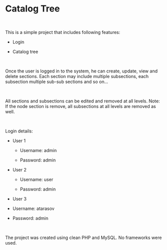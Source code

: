 Catalog Tree
============

 

This is a simple project that includes following features:

-   Login

-   Catalog tree

 

Once the user is logged in to the system, he can create, update, view and delete
sections. Each section may include multiple subsections, each subsection
multiple sub-sub sections and so on...

 

All sections and subsections can be edited and removed at all levels. Note: If
the node section is remove, all subsections at all levels are removed as well.

 

Login details:

-   User 1

    -   Username: admin

    -   Password: admin

-   User 2

    -   Username: user

    -   Password: admin

-   User 3

-   Username: atarasov

-   Password: admin

 

The project was created using clean PHP and MySQL. No frameworks were used.
